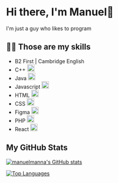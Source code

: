 # Hi there, I'm Manuel👋 

<p>I'm just a guy who likes to program</p>

## 👨‍💻 Those are my skills

- B2 First | Cambridge English 
- C++ <img src="https://raw.githubusercontent.com/danielcranney/readme-generator/main/public/icons/skills/cplusplus-colored.svg" width="20" height="20"  />
- Java <img src="https://raw.githubusercontent.com/danielcranney/readme-generator/main/public/icons/skills/java-colored.svg" width="20" height="20" />
- Javascript <img src="https://raw.githubusercontent.com/danielcranney/readme-generator/main/public/icons/skills/javascript-colored.svg" width="20" height="20"  />
- HTML <img src="https://raw.githubusercontent.com/danielcranney/readme-generator/main/public/icons/skills/html5-colored.svg" width="20" height="20" />
- CSS <img src="https://raw.githubusercontent.com/danielcranney/readme-generator/main/public/icons/skills/css3-colored.svg" width="20" height="20" />
- Figma <img src="https://raw.githubusercontent.com/danielcranney/readme-generator/main/public/icons/skills/figma-colored.svg" width="20" height="20" />
- PHP <img src="https://raw.githubusercontent.com/danielcranney/readme-generator/main/public/icons/skills/php-colored.svg" width="20" height="20" />
- React <img src="https://raw.githubusercontent.com/danielcranney/readme-generator/main/public/icons/skills/react-colored.svg" width="20" height="20" />
## My GitHub Stats

<a href="http://www.github.com/manuelmanna"><img src="https://github-readme-stats.vercel.app/api?username=manuelmanna&show_icons=true&hide=stars,&count_private=true&title_color=ff4d4d&text_color=ffffff&icon_color=ff4d4d&bg_color=1c1917&hide_border=true&show_icons=true" alt="manuelmanna's GitHub stats" /></a>

<a href="https://github.com/manuelmanna" align="left"><img src="https://github-readme-stats.vercel.app/api/top-langs/?username=manuelmanna&langs_count=10&title_color=ff4d4d&text_color=ffffff&icon_color=ff4d4d&bg_color=1c1917&hide_border=true&locale=en&custom_title=Top%20%Languages" alt="Top Languages" /></a>
